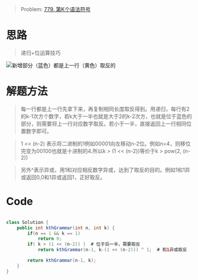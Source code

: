 > Problem: [779. 第K个语法符号](https://leetcode.cn/problems/k-th-symbol-in-grammar/description/)

# 思路
> 递归+位运算技巧

![新增部分（蓝色）都是上一行（黄色）取反的](https://pic.leetcode-cn.com/1666235288-poouEb-image.png)


# 解题方法
> 每一行都是上一行先拿下来，再复制相同长度取反得到。用递归，每行有2的k-1次方个数字，若k大于一半也就是大于2的k-2次方，也就是位于蓝色的部分，则需要将上一行对应数字取反。若小于一半，直接返回上一行相同位置数字即可。

> 1 << (n-2) 表示将二进制的1例如00001向左移动n-2位。例如n=4，则移位完变为00100也就是十进制的4.所以k > (1 << (n-2))等价于k > pow(2, (n-2))

> 另外^表示异或，用1和对应相反数字异或，达到了取反的目的。例如1和1异或返回0,0和1异或返回1，正好取反。


# Code
```Java []

class Solution {
    public int kthGrammar(int n, int k) {
        if(n == 1 && k == 1)
            return 0;
        if( k > (1 << (n-2)) )  # 位于后一半，需要取反
            return kthGrammar(n-1, k-(1 << (n-2))) ^ 1;  # 和1异或取反

        return kthGrammar(n-1, k);
    }
}
```
